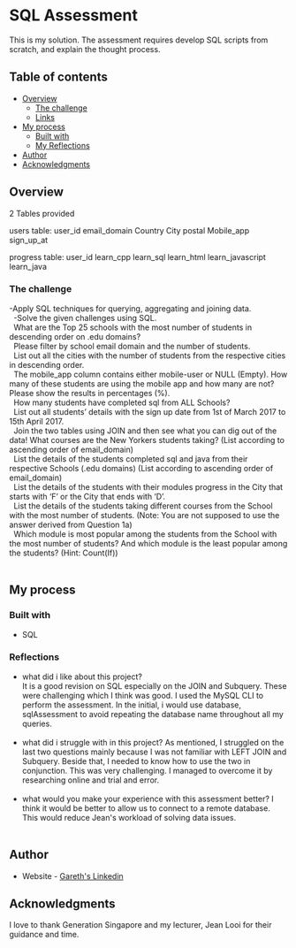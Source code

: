 # SQL Assessment

This is my solution. The assessment requires develop SQL scripts from scratch, and explain the thought process.

## Table of contents

- [Overview](#overview)
  - [The challenge](#the-challenge)
  - [Links](#links)
- [My process](#my-process)
  - [Built with](#built-with)
  - [My Reflections](#Reflections)
- [Author](#author)
- [Acknowledgments](#acknowledgments)

## Overview

2 Tables provided

users table:
user_id
email_domain
Country
City
postal
Mobile_app
sign_up_at
 
progress table:
user_id
learn_cpp
learn_sql
learn_html
learn_javascript
learn_java

### The challenge

-Apply SQL techniques for querying, aggregating and joining data.
\
&nbsp;
-Solve the given challenges using SQL.
\
&nbsp;
What are the Top 25 schools with the most number of students in descending order on .edu domains? 
\
&nbsp;
Please filter by school email domain and the number of students.
\
&nbsp;
List out all the cities with the number of students from the respective cities in descending order.
\
&nbsp;
The mobile_app column contains either mobile-user or NULL (Empty). How many of these students are using the mobile app and how many are not? Please show the results in percentages (%).
\
&nbsp;
How many students have completed sql from ALL Schools?
\
&nbsp;
List out all students’ details with the sign up date from 1st of March 2017 to 15th April 2017.
\
&nbsp;
Join the two tables using JOIN and then see what you can dig out of the data! What courses are the New Yorkers students taking? (List according to ascending order of email_domain)
\
&nbsp;
List the details of the students completed sql and java from their respective Schools (.edu domains)  (List according to ascending order of email_domain)
\
&nbsp;
List the details of the students with their modules progress in the City that starts with ‘F’ or the City that ends with ‘D’.
\
&nbsp;
List the details of the students taking different courses from the School with the most number of students. (Note: You are not supposed to use the answer derived from Question 1a)
\
&nbsp;
Which module is most popular among the students from the School with the most number of students? And which module is the least popular among the students? (Hint: Count(If))
\
&nbsp;
## My process

### Built with

- SQL

### Reflections

- what did i like about this project?
\
It is a good revision on SQL especially on the JOIN and Subquery. These were challenging which I think was good.
I used the MySQL CLI to perform the assessment. In the initial, i would use database, sqlAssessment to avoid repeating the database name throughout all my queries. 
\
&nbsp;
- what did i struggle with in this project?
As mentioned, I struggled on the last two questions mainly because I was not familiar with LEFT JOIN and Subquery. Beside that, I needed to know how to use the two in conjunction. This was very challenging. I managed to overcome it by researching online and trial and error. 
\
&nbsp;	
- what would you make your experience with this assessment better?
I think it would be better to allow us to connect to a remote database. This would reduce Jean's workload of solving data issues. 
\
&nbsp;	
## Author

- Website - [Gareth's Linkedin](https://www.linkedin.com/in/garethfong/)

## Acknowledgments

I love to thank Generation Singapore and my lecturer, Jean Looi for their guidance and time. 
